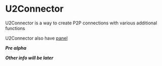 # U2Connector

U2Connector is a way to create P2P connections with various additional functions

U2Connector also have [panel](https://github.com/RuneLinux/u2connector-panel)

***Pre αlpha***

***Other info will be later***